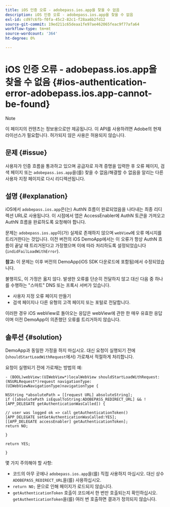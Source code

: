 ```yaml
---
title: iOS 인증 오류 - adobepass.ios.app을 찾을 수 없음
description: iOS 인증 오류 - adobepass.ios.app을 찾을 수 없음
exl-id: cd97c6fb-f0fa-45c2-82c1-f28aa6b2fd12
source-git-commit: 19ed211c65deaa1fe97ae462065feac9f77afa64
workflow-type: tm+mt
source-wordcount: '364'
ht-degree: 0%

---
```


# iOS 인증 오류 - adobepass.ios.app을 찾을 수 없음 {#ios-authentication-error-adobepass.ios.app-cannot-be-found}

>[!NOTE]
>
>이 페이지의 컨텐츠는 정보용으로만 제공됩니다. 이 API를 사용하려면 Adobe의 현재 라이선스가 필요합니다. 허가되지 않은 사용은 허용되지 않습니다.

## 문제 {#issue}

사용자가 인증 흐름을 통과하고 있으며 공급자로 자격 증명을 입력한 후 오류 페이지, 검색 페이지 또는 `adobepass.ios.app`을(를) 찾을 수 없음/해결할 수 없음을 알리는 다른 사용자 지정 페이지로 다시 리디렉션됩니다.

## 설명 {#explanation}

iOS에서 `adobepass.ios.app`은(는) AuthN 흐름이 완료되었음을 나타내는 최종 리디렉션 URL로 사용됩니다. 이 시점에서 앱은 AccessEnabler에 AuthN 토큰을 가져오고 AuthN 흐름을 완료하도록 요청해야 합니다.

문제는 `adobepass.ios.app`이(가) 실제로 존재하지 않으며 `webView`에 오류 메시지를 트리거한다는 것입니다. 이전 버전의 iOS DemoApp에서는 이 오류가 항상 AuthN 흐름이 끝날 때 트리거된다고 가정했으며 이에 따라 처리하도록 설정되었습니다(`indidFailLoadWithError`).

**참고:** 이 문제는 이후 버전의 DemoApp(iOS SDK 다운로드에 포함됨)에서 수정되었습니다.

불행히도, 이 가정은 옳지 않다. 발생한 오류를 단순히 전달하지 않고 대신 다음 중 하나를 수행하는 &quot;스마트&quot; DNS 또는 프록시 서버가 있습니다.

- 사용자 지정 오류 페이지 만들기
- 검색 페이지나 다른 유형의 고객 페이지 또는 포털로 전달합니다.

이러한 경우 iOS webView로 돌아오는 응답은 webView에 관한 한 매우 유효한 응답이며 이전 DemoApp이 의존했던 오류를 트리거하지 않습니다.

## 솔루션 {#solution}

DemoApp과 동일한 가정을 하지 마십시오. 대신 요청이 실행되기 전에(`shouldStartLoadWithRequest`에서) 가로채서 적절하게 처리합니다.

요청이 실행되기 전에 가로채는 방법의 예:

```obj-c
- (BOOL)webView:(UIWebView*)localWebView shouldStartLoadWithRequest:(NSURLRequest*)request navigationType:(UIWebViewNavigationType)navigationType {

NSString *absolutePath = [[request URL] absoluteString]; 
if ([absolutePath isEqualToString:ADOBEPASS_REDIRECT_URL] && ![APP_DELEGATE getAuthenticationWasCalled]) {

// user was logged ok => call getAuthenticationToken() 
[APP_DELEGATE setGetAuthenticationWasCalled:YES]; 
[[APP_DELEGATE accessEnabler] getAuthenticationToken];
return NO;

}

return YES;

}
```

몇 가지 주의해야 할 사항:

- 코드의 아무 곳에나 `adobepass.ios.app`을(를) 직접 사용하지 마십시오. 대신 상수 `ADOBEPASS_REDIRECT_URL`을(를) 사용하십시오.
- `return NO;` 문으로 인해 페이지가 로드되지 않습니다.
- `getAuthenticationToken` 호출이 코드에서 한 번만 호출되는지 확인하십시오. `getAuthenticationToken`을(를) 여러 번 호출하면 결과가 정의되지 않습니다.
